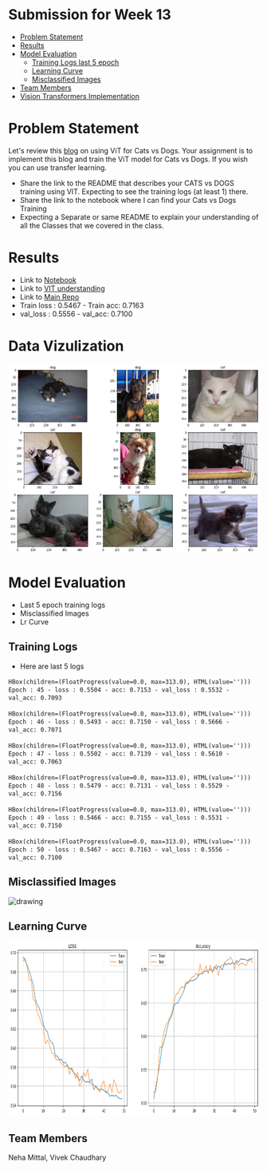 # Submission for Week 13

- [Problem Statement](#problem-statement)
- [Results](#results)
- [Model Evaluation](#model-evaluation)
  * [Training Logs last 5 epoch](#training-logs)
  * [Learning Curve](#learning-curve)
  * [Misclassified Images](#misclassified-images)
- [Team Members](#team-members)
- [Vision Transformers Implementation](https://github.com/vivek-a81/EVA6/blob/main/Session13/VIT/ReadMe.md)


# Problem Statement


Let's review this [blog](https://analyticsindiamag.com/hands-on-vision-transformers-with-pytorch/) on using ViT for Cats vs Dogs. Your assignment is to implement this blog and train the ViT model for Cats vs Dogs. If you wish you can use transfer learning.
* Share the link to the README that describes your CATS vs DOGS training using VIT. Expecting to see the training logs (at least 1) there.  
* Share the link to the notebook where I can find your Cats vs Dogs Training
* Expecting a Separate or same README to explain your understanding of all the Classes that we covered in the class. 


# Results

- Link to [Notebook](https://github.com/vivek-a81/EVA6/blob/main/Session13/ViT_Cats_n_Dogs.ipynb)
- Link to [VIT understanding](https://github.com/vivek-a81/EVA6/blob/main/Session13/VIT/ReadMe.md)
- Link to [Main Repo](https://github.com/MittalNeha/vision_pytorch)
- Train loss : 0.5467 - Train acc: 0.7163 
- val_loss : 0.5556 - val_acc: 0.7100

# Data Vizulization


<p float="center">
  <img src="images/datapng.png" alt="drawing">
</p>


# Model Evaluation

* Last 5 epoch training logs
* Misclassified Images
* Lr Curve


Training Logs
--------------------------

* Here are last 5 logs
```
HBox(children=(FloatProgress(value=0.0, max=313.0), HTML(value='')))
Epoch : 45 - loss : 0.5504 - acc: 0.7153 - val_loss : 0.5532 - val_acc: 0.7093

HBox(children=(FloatProgress(value=0.0, max=313.0), HTML(value='')))
Epoch : 46 - loss : 0.5493 - acc: 0.7150 - val_loss : 0.5666 - val_acc: 0.7071

HBox(children=(FloatProgress(value=0.0, max=313.0), HTML(value='')))
Epoch : 47 - loss : 0.5502 - acc: 0.7139 - val_loss : 0.5610 - val_acc: 0.7063

HBox(children=(FloatProgress(value=0.0, max=313.0), HTML(value='')))
Epoch : 48 - loss : 0.5479 - acc: 0.7131 - val_loss : 0.5529 - val_acc: 0.7156

HBox(children=(FloatProgress(value=0.0, max=313.0), HTML(value='')))
Epoch : 49 - loss : 0.5466 - acc: 0.7155 - val_loss : 0.5531 - val_acc: 0.7150

HBox(children=(FloatProgress(value=0.0, max=313.0), HTML(value='')))
Epoch : 50 - loss : 0.5467 - acc: 0.7163 - val_loss : 0.5556 - val_acc: 0.7100
```

Misclassified Images
--------------------------

<p float="center">
  <img src="images/misclfpng.png" alt="drawing" height="550">
</p>

Learning Curve
----------------

<p float="center">
  <img src="images/lrcurvepng.png" alt="drawing" height="350">
</p>


Team Members
------------------------

Neha Mittal, Vivek Chaudhary

